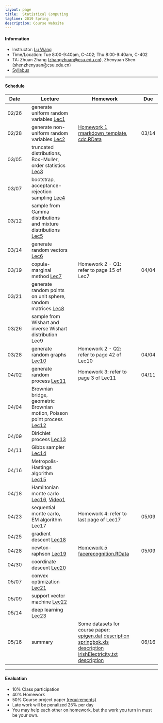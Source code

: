 ```yaml
---
layout: page
title:  Statistical Computing
tagline: 2019 Spring
description: Course Website
---
```


#### Information
* Instructor: [Lu Wang](http://faculty.csu.edu.cn/wanglu)
* Time/Location: Tue 8:00-9:40am, C-402; Thu 8:00-9:40am, C-402
* TA: Zhuan Zhang (zhangzhuan@csu.edu.cn), Zhenyuan Shen (shenzhenyuan@csu.edu.cn)
* [Syllabus](Lectures/syllabus-stacomp.pdf)

---
#### Schedule

| Date | | Lecture | |  Homework  | | Due |
|------|---|--------------------------------|---|----------|---|--------------|
| 02/26 || generate uniform random variables  [Lec1](Lectures/random_generator_online.pdf) ||   ||   ||
| 02/28 || generate non-uniform random variables [Lec2](Lectures/random_generator_online2.pdf)  || [Homework 1](Homeworks/homework1.pdf)  <br> [rmarkdown_template](Homeworks/rmarkdown_template.Rmd), [cdc.RData](Homeworks/cdc.RData) ||  03/14 ||
| 03/05 || truncated distributions, Box-Muller, order statistics [Lec3](Lectures/random_generator_online3.pdf) ||   ||   ||
| 03/07 || bootstrap, acceptance-rejection sampling [Lec4](Lectures/random_generator_online4.pdf) ||   ||   ||
| 03/12 || sample from Gamma distributions and mixture distributions [Lec5](Lectures/random_generator_online5.pdf)  ||   ||   ||
| 03/14 || generate random vectors [Lec6](Lectures/random_vector_online1.pdf)  ||   ||   ||
| 03/19 || copula-marginal method [Lec7](Lectures/random_vector_online2.pdf) || Homework 2 - Q1: refer to page 15 of Lec7|| 04/04 ||
| 03/21 || generate random points on unit sphere, random matrices [Lec8](Lectures/random_vector_online3.pdf)||  ||   ||
| 03/26 || sample from Wishart and inverse Wishart distribution [Lec9](Lectures/random_vector_online4.pdf)||  ||   ||
| 03/28 || generate random graphs [Lec10](Lectures/random_vector_online5.pdf) || Homework 2 - Q2: refer to page 42 of Lec10 || 04/04 ||
| 04/02 || generate random process [Lec11](Lectures/generate_process_online1.pdf) || Homework 3: refer to page 3 of Lec11  || 04/11 ||
| 04/04 || Brownian bridge, geometric Brownian motion, Poisson point process [Lec12](Lectures/generate_process_online2.pdf) ||  ||   ||
| 04/09 || Dirichlet process [Lec13](Lectures/generate_process_online3.pdf) ||   ||   ||
| 04/11 || Gibbs sampler [Lec14](Lectures/gibbs_sampler.pdf) ||   ||   ||
| 04/16 || Metropolis-Hastings algorithm [Lec15](Lectures/Metropolis-Hastings_online1.pdf) ||   ||   ||
| 04/18 || Hamiltonian monte carlo [Lec16](Lectures/Metropolis-Hastings_online3.pdf), [Video1](video/MCMC.mp4) ||   ||   ||
| 04/23 || sequential monte carlo, EM algorithm [Lec17](Lectures/EM_algorithm.pdf)|| Homework 4: refer to last page of Lec17  || 05/09  ||
| 04/25 || gradient descent [Lec18](Lectures/gradient_descent.pdf)||   ||   ||
| 04/28 || newton-raphson [Lec19](Lectures/newton_raphson.pdf)|| [Homework 5](Homeworks/homework_5.pdf) <br> [facerecognition.RData](Homeworks/facerecognition.RData)  || 05/09 ||
| 04/30 || coordinate descent [Lec20](Lectures/coord_descent_online.pdf) ||  ||  ||
| 05/07 || convex optimization [Lec21](Lectures/SVM_KKT_online1.pdf) ||  ||  ||
| 05/09 || support vector machine [Lec22](Lectures/SVM_KKT_online2.pdf) ||  ||  ||
| 05/14 || deep learning [Lec23](Lectures/deep-learning.pdf) ||  ||  ||
| 05/16 || summary || Some datasets for course paper: <br> [epigen.dat](Homeworks/epigen.dat) [description](Homeworks/epigen_description.pdf) <br> [springbok.xls](Homeworks/springbok.xls) [description](Homeworks/springbok_description.pdf) <br> [IrishElectricity.txt](Homeworks/IrishElectricity.txt) [description](Homeworks/IrishElectricity_description.pdf) || 06/16 ||

---
#### Evaluation
* 10% Class participation 
* 40% Homework
* 50% Course project paper [(requirements)](Homeworks/requirements.pdf)
* Late work will be penalized 25% per day
* You may help each other on homework, but the work you turn in must be your own.

<!-- - [Overview](pages/overview.html) 
- [Making an independent website](pages/independent_site.html) 
- [Making a personal site](pages/user_site.html) 
- [Resources](pages/resources.html) 
<br> break line in table
<br /> break line
-->

